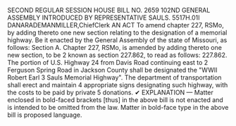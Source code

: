 SECOND REGULAR SESSION
HOUSE BILL NO. 2659
102ND GENERAL ASSEMBLY
INTRODUCED BY REPRESENTATIVE SAULS.
5517H.01I DANARADEMANMILLER,ChiefClerk
AN ACT
To amend chapter 227, RSMo, by adding thereto one new section relating to the designation
of a memorial highway.
Be it enacted by the General Assembly of the state of Missouri, as follows:
Section A. Chapter 227, RSMo, is amended by adding thereto one new section, to be
2 known as section 227.862, to read as follows:
227.862. The portion of U.S. Highway 24 from Davis Road continuing east to
2 Ferguson Spring Road in Jackson County shall be designated the "WWII Robert Earl
3 Sauls Memorial Highway". The department of transportation shall erect and maintain
4 appropriate signs designating such highway, with the costs to be paid by private
5 donations.
✔
EXPLANATION — Matter enclosed in bold-faced brackets [thus] in the above bill is not enacted and is
intended to be omitted from the law. Matter in bold-face type in the above bill is proposed language.